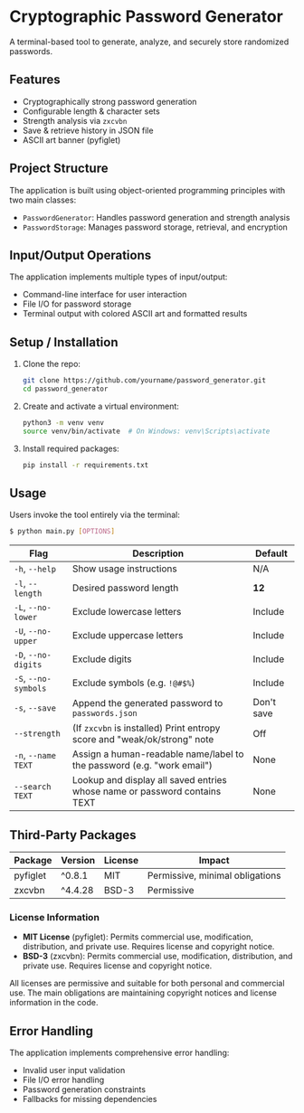 # Cryptographic Password Generator

A terminal-based tool to generate, analyze, and securely store randomized passwords.

## Features

- Cryptographically strong password generation
- Configurable length & character sets
- Strength analysis via `zxcvbn`
- Save & retrieve history in JSON file
- ASCII art banner (pyfiglet)

## Project Structure

The application is built using object-oriented programming principles with two main classes:
- `PasswordGenerator`: Handles password generation and strength analysis
- `PasswordStorage`: Manages password storage, retrieval, and encryption

## Input/Output Operations

The application implements multiple types of input/output:
- Command-line interface for user interaction
- File I/O for password storage
- Terminal output with colored ASCII art and formatted results

## Setup / Installation

1. Clone the repo:
   ```bash
   git clone https://github.com/yourname/password_generator.git
   cd password_generator
   ```

2. Create and activate a virtual environment:
   ```bash
   python3 -m venv venv
   source venv/bin/activate  # On Windows: venv\Scripts\activate
   ```

3. Install required packages:
   ```bash
   pip install -r requirements.txt
   ```

## Usage

Users invoke the tool entirely via the terminal:

```bash
$ python main.py [OPTIONS]
```

| Flag                 | Description                                                              | Default    |
| -------------------- | ------------------------------------------------------------------------ | ---------- |
| `-h`, `--help`       | Show usage instructions                                                  | N/A        |
| `-l`, `--length`     | Desired password length                                                  | **12**     |
| `-L`, `--no-lower`   | Exclude lowercase letters                                                | Include    |
| `-U`, `--no-upper`   | Exclude uppercase letters                                                | Include    |
| `-D`, `--no-digits`  | Exclude digits                                                           | Include    |
| `-S`, `--no-symbols` | Exclude symbols (e.g. `!@#$%`)                                           | Include    |
| `-s`, `--save`       | Append the generated password to `passwords.json`                        | Don't save |
| `--strength`         | (If `zxcvbn` is installed) Print entropy score and "weak/ok/strong" note | Off        |
| `-n`, `--name TEXT`  | Assign a human-readable name/label to the password (e.g. "work email")   | None       |
| `--search TEXT`      | Lookup and display all saved entries whose name or password contains TEXT| None       |

## Third-Party Packages

| Package  | Version | License    | Impact                          |
| -------- | ------- | ---------- | ------------------------------- |
| pyfiglet | ^0.8.1  | MIT        | Permissive, minimal obligations |
| zxcvbn   | ^4.4.28 | BSD-3      | Permissive                      |

### License Information

- **MIT License** (pyfiglet): Permits commercial use, modification, distribution, and private use. Requires license and copyright notice.
- **BSD-3** (zxcvbn): Permits commercial use, modification, distribution, and private use. Requires license and copyright notice.

All licenses are permissive and suitable for both personal and commercial use. The main obligations are maintaining copyright notices and license information in the code.

## Error Handling

The application implements comprehensive error handling:
- Invalid user input validation
- File I/O error handling
- Password generation constraints
- Fallbacks for missing dependencies
